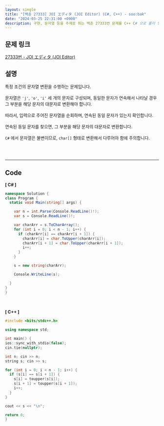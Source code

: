 ```yaml
---
layout: single
title: "[백준 27333] JOI エディタ (JOI Editor) (C#, C++) - soo:bak"
date: "2024-03-25 22:31:00 +0900"
description: 구현, 문자열 등을 주제로 하는 백준 27333번 문제를 C++ C# 으로 풀이 및 해설
---
```


## 문제 링크
  [27333번 - JOI エディタ (JOI Editor)](https://www.acmicpc.net/problem/27333)

## 설명
특정 조건의 문자열 변환을 수행하는 문제입니다.<br>
<br>
문자열은 `'j'`, `'o'`, `'i'` 세 개의 문자로 구성되며, 동일한 문자가 연속해서 나타날 경우 그 부분을 해당 문자의 대문자로 변환해야 합니다.<br>
<br>
따라서, 입력으로 주어진 문자열을 순회하며, 연속된 동일 문자가 있는지 확인합니다.<br>
<br>
연속된 동일 문자를 찾으면, 그 부분을 해당 문자의 대문자로 변환합니다.<br>
<br>
`C#` 에서 문자열은 불변이므로, `char[]` 형태로 변환해서 다루어야 함에 주의합니다.<br>

<br>
<br>

- - -

## Code
<b>[ C# ] </b>
<br>

  ```c#
namespace Solution {
  class Program {
    static void Main(string[] args) {

      var n = int.Parse(Console.ReadLine()!);
      var s = Console.ReadLine()!;

      var charArr = s.ToCharArray();
      for (int i = 0; i < n - 1; i++) {
        if (charArr[i] == charArr[i + 1]) {
          charArr[i] = char.ToUpper(charArr[i]);
          charArr[i + 1] = char.ToUpper(charArr[i + 1]);
          i++;
        }
      }

      s = new string(charArr);

      Console.WriteLine(s);

    }
  }
}
  ```
<br><br>
<b>[ C++ ] </b>
<br>

  ```c++
#include <bits/stdc++.h>

using namespace std;

int main() {
  ios::sync_with_stdio(false);
  cin.tie(nullptr);

  int n; cin >> n;
  string s; cin >> s;

  for (int i = 0; i < n - 1; i++) {
    if (s[i] == s[i + 1]) {
      s[i] = toupper(s[i]);
      s[i + 1] = toupper(s[i + 1]);
      i++;
    }
  }

  cout << s << "\n";

  return 0;
}
  ```
